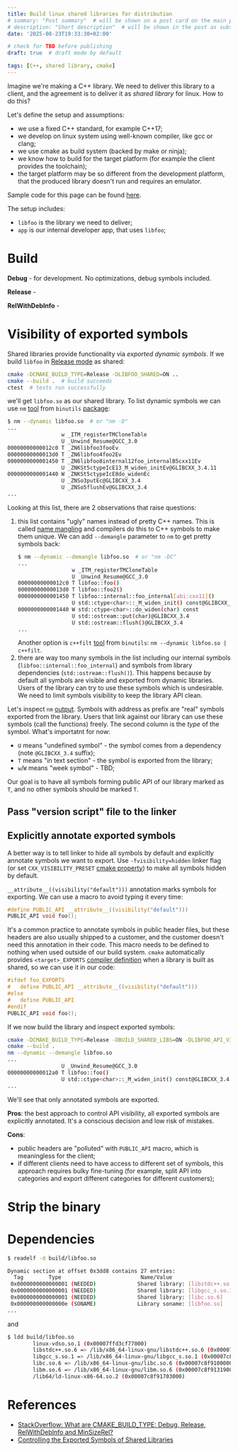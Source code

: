 ```yaml
---
title: Build linux shared libraries for distribution
# summary: "Post summary"  # will be shown on a post card on the main page
# description: "Short description"  # will be shown in the post as subtitle
date: '2025-08-23T19:33:30+02:00'

# check for TBD before publishing
draft: true  # draft mode by default

tags: [C++, shared library, cmake]
---
```


Imagine we're making a C++ library. We need to deliver this library to a client,
and the agreement is to deliver it as _shared library_ for linux. How to do this?

Let's define the setup and assumptions:

- we use a fixed C++ standard, for example C++17;
- we develop on linux system using well-known compiler, like gcc or clang;
- we use cmake as build system (backed by make or ninja);
- we know how to build for the target platform (for example the client provides the toolchain);
- the target platform may be so different from the development platform,
  that the produced library doesn't run and requires an emulator.

Sample code for this page can be found [here](<>).

The setup includes:

- `libfoo` is the library we need to deliver;
- `app` is our internal developer app, that uses `libfoo`;

# Build

**Debug** - for development. No optimizations, debug symbols included.

**Release** -

**RelWithDebInfo** -

# Visibility of exported symbols

Shared libraries provide functionality via _exported dynamic symbols_.
If we build `libfoo`
in [Release mode](https://cmake.org/cmake/help/latest/variable/CMAKE_BUILD_TYPE.html) as shared:

```bash
cmake -DCMAKE_BUILD_TYPE=Release -DLIBFOO_SHARED=ON ..
cmake --build .  # build succeeds
ctest  # tests run successfully
```

we'll get `libfoo.so` as our shared library.
To list dynamic symbols we can use `nm` [tool](https://man7.org/linux/man-pages/man1/nm.1.html)
from `binutils` [package](https://www.gnu.org/software/binutils/):

```bash
$ nm --dynamic libfoo.so  # or "nm -D"
...
                 w _ITM_registerTMCloneTable
                 U _Unwind_Resume@GCC_3.0
00000000000012c0 T _ZN6libfoo3fooEv
00000000000013d0 T _ZN6libfoo4foo2Ev
0000000000001450 T _ZN6libfoo8internal12foo_internalB5cxx11Ev
                 U _ZNKSt5ctypeIcE13_M_widen_initEv@GLIBCXX_3.4.11
0000000000001440 W _ZNKSt5ctypeIcE8do_widenEc
                 U _ZNSo3putEc@GLIBCXX_3.4
                 U _ZNSo5flushEv@GLIBCXX_3.4
...
```

Looking at this list, there are 2 observations that raise questions:

1. this list contains "ugly" names instead of pretty C++ names. This is called
   [name mangling](https://en.wikipedia.org/wiki/Name_mangling) and compilers do this to C++ symbols
   to make them unique. We can add `--demangle` parameter to `nm` to get pretty symbols back:
   ```bash
   $ nm --dynamic --demangle libfoo.so  # or "nm -DC"
   ...
                    w _ITM_registerTMCloneTable
                    U _Unwind_Resume@GCC_3.0
   00000000000012c0 T libfoo::foo()
   00000000000013d0 T libfoo::foo2()
   0000000000001450 T libfoo::internal::foo_internal[abi:cxx11]()
                    U std::ctype<char>::_M_widen_init() const@GLIBCXX_3.4.11
   0000000000001440 W std::ctype<char>::do_widen(char) const
                    U std::ostream::put(char)@GLIBCXX_3.4
                    U std::ostream::flush()@GLIBCXX_3.4
   ...
   ```
   Another option is `c++filt` [tool](https://man7.org/linux/man-pages/man1/c++filt.1.html)
   from `binutils`: `nm --dynamic libfoo.so | c++filt`.
1. there are way too many symbols in the list including our internal symbols
   (`libfoo::internal::foo_internal`)
   and symbols from library dependencies (`std::ostream::flush()`). This happens because
   by default all symbols are visible and exported from dynamic libraries. Users of the library can
   try to use these symbols which is undesirable.
   We need to limit symbols visibility to keep the library API clean.

Let's inspect `nm` [output](https://man7.org/linux/man-pages/man1/nm.1.html).
Symbols with address as prefix are "real" symbols exported from the library.
Users that link against our library can use these symbols (call the functions) freely.
The second column is the _type_ of the symbol. What's importatnt for now:

- `U` means "undefined symbol" - the symbol comes from a dependency (note `@GLIBCXX_3.4` suffix);
- `T` means "in text section" - the symbol is exported from the library;
- `w`/`W` means "week symbol" - TBD;

Our goal is to have all symbols forming public API of our library marked as `T`,
and no other symbols should be marked `T`.

## Pass "version script" file to the linker

## Explicitly annotate exported symbols

A better way is to tell linker to hide all symbols by default and explicitly annotate symbols
we want to export. Use `-fvisibility=hidden` linker flag (or set `CXX_VISIBILITY_PRESET`
[cmake property](https://cmake.org/cmake/help/latest/prop_tgt/LANG_VISIBILITY_PRESET.html)) to make
all symbols hidden by default.

`__attribute__((visibility("default")))` annotation marks symbols for exporting.
We can use a macro to avoid typing it every time:

```c
#define PUBLIC_API __attribute__((visibility("default")))
PUBLIC_API void foo();
```

It's a common practice to annotate symbols in public header files, but these headers are also
usually shipped to a customer, and the customer doesn't need this annotation in their code.
This macro needs to be defined to nothing when used outside of our build system.
`cmake` automatically provides `<target>_EXPORTS`
[compiler definition](https://cmake.org/cmake/help/latest/prop_tgt/DEFINE_SYMBOL.html)
when a library is built as shared, so we can use it in our code:

```c
#ifdef foo_EXPORTS
#   define PUBLIC_API __attribute__((visibility("default")))
#else
#   define PUBLIC_API
#endif
PUBLIC_API void foo();
```

If we now build the library and inspect exported symbols:

```bash
cmake -DCMAKE_BUILD_TYPE=Release -DBUILD_SHARED_LIBS=ON -DLIBFOO_API_VISIBILITY=ON ..
cmake --build .
nm --dynamic --demangle libfoo.so
...
                 U _Unwind_Resume@GCC_3.0
00000000000012a0 T libfoo::foo()
                 U std::ctype<char>::_M_widen_init() const@GLIBCXX_3.4.11
...
```

We'll see that only annotated symbols are exported.

**Pros**: the best approach to control API visibility, all exported symbols are explicitly
annotated. It's a conscious decision and low risk of mistakes.

**Cons**:

- public headers are "polluted" with `PUBLIC_API` macro, which is meaningless for the client;
- if different clients need to have access to different set of symbols,
  this approach requires bulky fine-tuning (for example, split API into categories and export
  different categories for different customers);

# Strip the binary

# Dependencies

```bash
$ readelf -d build/libfoo.so

Dynamic section at offset 0x3dd8 contains 27 entries:
  Tag        Type                         Name/Value
 0x0000000000000001 (NEEDED)             Shared library: [libstdc++.so.6]
 0x0000000000000001 (NEEDED)             Shared library: [libgcc_s.so.1]
 0x0000000000000001 (NEEDED)             Shared library: [libc.so.6]
 0x000000000000000e (SONAME)             Library soname: [libfoo.so]
...
```

and

```bash
$ ldd build/libfoo.so
        linux-vdso.so.1 (0x00007ffd3cf77000)
        libstdc++.so.6 => /lib/x86_64-linux-gnu/libstdc++.so.6 (0x00007c8f91400000)
        libgcc_s.so.1 => /lib/x86_64-linux-gnu/libgcc_s.so.1 (0x00007c8f916d6000)
        libc.so.6 => /lib/x86_64-linux-gnu/libc.so.6 (0x00007c8f91000000)
        libm.so.6 => /lib/x86_64-linux-gnu/libm.so.6 (0x00007c8f91319000)
        /lib64/ld-linux-x86-64.so.2 (0x00007c8f91703000)
```

# References

- [StackOverflow: What are CMAKE_BUILD_TYPE: Debug, Release, RelWithDebInfo and MinSizeRel?](https://stackoverflow.com/a/59314670/10286966)
- [Controlling the Exported Symbols of Shared Libraries](https://www.gnu.org/software/gnulib/manual/html_node/Exported-Symbols-of-Shared-Libraries.html)
